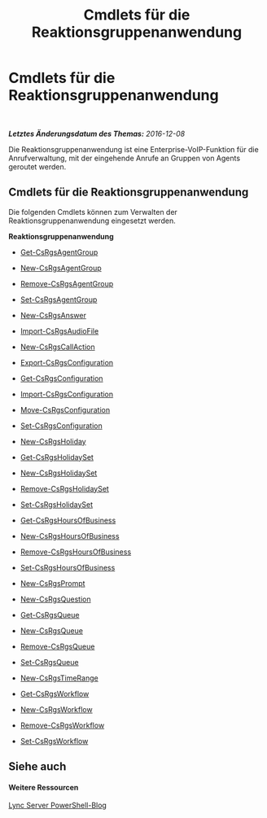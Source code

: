 ﻿---
title: Cmdlets für die Reaktionsgruppenanwendung
TOCTitle: Cmdlets für die Reaktionsgruppenanwendung
ms:assetid: 5710163c-e6c2-4ca5-b247-5bf9df6c954e
ms:mtpsurl: https://technet.microsoft.com/de-de/library/Gg415654(v=OCS.15)
ms:contentKeyID: 49294056
ms.date: 12/10/2016
mtps_version: v=OCS.15
ms.translationtype: HT
---

# Cmdlets für die Reaktionsgruppenanwendung

 

_**Letztes Änderungsdatum des Themas:** 2016-12-08_

Die Reaktionsgruppenanwendung ist eine Enterprise-VoIP-Funktion für die Anrufverwaltung, mit der eingehende Anrufe an Gruppen von Agents geroutet werden.

## Cmdlets für die Reaktionsgruppenanwendung

Die folgenden Cmdlets können zum Verwalten der Reaktionsgruppenanwendung eingesetzt werden.

**Reaktionsgruppenanwendung**

  -   
    [Get-CsRgsAgentGroup](get-csrgsagentgroup.md)

  -   
    [New-CsRgsAgentGroup](new-csrgsagentgroup.md)

  -   
    [Remove-CsRgsAgentGroup](remove-csrgsagentgroup.md)

  -   
    [Set-CsRgsAgentGroup](set-csrgsagentgroup.md)

  -   
    [New-CsRgsAnswer](new-csrgsanswer.md)

  -   
    [Import-CsRgsAudioFile](import-csrgsaudiofile.md)

  -   
    [New-CsRgsCallAction](new-csrgscallaction.md)

  -   
    [Export-CsRgsConfiguration](export-csrgsconfiguration.md)

  -   
    [Get-CsRgsConfiguration](get-csrgsconfiguration.md)

  -   
    [Import-CsRgsConfiguration](import-csrgsconfiguration.md)

  -   
    [Move-CsRgsConfiguration](move-csrgsconfiguration.md)

  -   
    [Set-CsRgsConfiguration](set-csrgsconfiguration.md)

  -   
    [New-CsRgsHoliday](new-csrgsholiday.md)

  -   
    [Get-CsRgsHolidaySet](get-csrgsholidayset.md)

  -   
    [New-CsRgsHolidaySet](new-csrgsholidayset.md)

  -   
    [Remove-CsRgsHolidaySet](remove-csrgsholidayset.md)

  -   
    [Set-CsRgsHolidaySet](set-csrgsholidayset.md)

  -   
    [Get-CsRgsHoursOfBusiness](get-csrgshoursofbusiness.md)

  -   
    [New-CsRgsHoursOfBusiness](new-csrgshoursofbusiness.md)

  -   
    [Remove-CsRgsHoursOfBusiness](remove-csrgshoursofbusiness.md)

  -   
    [Set-CsRgsHoursOfBusiness](set-csrgshoursofbusiness.md)

  -   
    [New-CsRgsPrompt](new-csrgsprompt.md)

  -   
    [New-CsRgsQuestion](new-csrgsquestion.md)

  -   
    [Get-CsRgsQueue](get-csrgsqueue.md)

  -   
    [New-CsRgsQueue](new-csrgsqueue.md)

  -   
    [Remove-CsRgsQueue](remove-csrgsqueue.md)

  -   
    [Set-CsRgsQueue](set-csrgsqueue.md)

  -   
    [New-CsRgsTimeRange](new-csrgstimerange.md)

  -   
    [Get-CsRgsWorkflow](get-csrgsworkflow.md)

  -   
    [New-CsRgsWorkflow](new-csrgsworkflow.md)

  -   
    [Remove-CsRgsWorkflow](remove-csrgsworkflow.md)

  -   
    [Set-CsRgsWorkflow](set-csrgsworkflow.md)

## Siehe auch

#### Weitere Ressourcen

[Lync Server PowerShell-Blog](http://go.microsoft.com/fwlink/?linkid=203150%26clcid=0x407)

